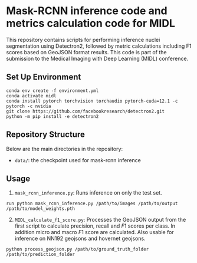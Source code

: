 # Mask-RCNN inference code and metrics calculation code for MIDL 

This repository contains scripts for performing inference nuclei segmentation using Detectron2, followed by metric calculations including F1 scores based on GeoJSON format results. This code is part of the submission to the Medical Imaging with Deep Learning (MIDL) conference.

## Set Up Environment

```
conda env create -f environment.yml
conda activate midl
conda install pytorch torchvision torchaudio pytorch-cuda=12.1 -c pytorch -c nvidia
git clone https://github.com/facebookresearch/detectron2.git
python -m pip install -e detectron2

```
## Repository Structure

Below are the main directories in the repository: 

- `data/`: the checkpoint used for mask-rcnn inference

## Usage
1. `mask_rcnn_inference.py`: Runs inference on only the test set.  

```
run python mask_rcnn_inference.py /path/to/images /path/to/output /path/to/model_weights.pth
```

2. `MIDL_calculate_f1_score.py`: Processes the GeoJSON output from the first script to calculate precision, recall and $F1$ scores per class. In addition micro and macro $F1$ score are calculated. Also usable for inference on NN192 geojsons and hovernet geojsons. 

```
python process_geojson.py /path/to/ground_truth_folder /path/to/prediction_folder
```